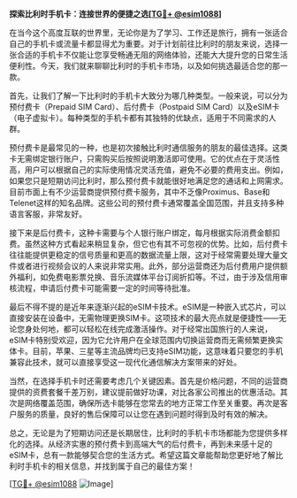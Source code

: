 **探索比利时手机卡：连接世界的便捷之选[[TG💪+ @esim1088](https://t.me/s/esim1088)]**

在当今这个高度互联的世界里，无论你是为了学习、工作还是旅行，拥有一张适合自己的手机卡或流量卡都显得尤为重要。对于计划前往比利时的朋友来说，选择一张合适的手机卡不仅能让您享受畅通无阻的网络体验，还能大大提升您的日常生活便利性。今天，我们就来聊聊比利时的手机卡市场，以及如何挑选最适合您的那一款。

首先，让我们了解一下比利时的手机卡大致分为哪几种类型。一般来说，可以分为预付费卡（Prepaid SIM Card）、后付费卡（Postpaid SIM Card）以及eSIM卡（电子虚拟卡）。每种类型的手机卡都有其独特的优缺点，适用于不同需求的人群。

预付费卡是最常见的一种，也是初次接触比利时通信服务的朋友的最佳选择。这类卡无需绑定银行账户，只需购买后按照说明激活即可使用。它的优点在于灵活性高，用户可以根据自己的实际使用情况灵活充值，避免不必要的费用支出。例如，如果您只是短期访问比利时，那么预付费卡就能很好地满足您的通话和上网需求。目前市面上有不少运营商提供预付费卡服务，其中不乏像Proximus、Base和Telenet这样的知名品牌。这些公司的预付费卡通常覆盖全国范围，并且支持多种语言客服，非常友好。

接下来是后付费卡，这种卡需要与个人银行账户绑定，每月根据实际消费金额扣费。虽然这种方式看起来稍显复杂，但它也有其不可忽视的优势。比如，后付费卡往往能提供更稳定的信号质量和更高的数据流量上限，这对于经常需要处理大量文件或者进行视频会议的人来说非常实用。此外，部分运营商还为后付费用户提供额外福利，如免费电影票兑换、音乐流媒体平台订阅折扣等。不过，由于涉及信用审核流程，申请后付费卡可能需要一定的时间等待批准。

最后不得不提的是近年来逐渐兴起的eSIM卡技术。eSIM是一种嵌入式芯片，可以直接安装在设备中，无需物理更换SIM卡。这项技术的最大亮点就是便捷性——无论您身处何地，都可以轻松在线完成激活操作。对于经常出国旅行的人来说，eSIM卡特别受欢迎，因为它允许用户在全球范围内切换运营商而无需频繁更换实体卡。目前，苹果、三星等主流品牌均已支持eSIM功能，这意味着只要您的手机兼容此技术，就可以直接享受这一现代化通信解决方案带来的好处。

当然，在选择手机卡时还需要考虑几个关键因素。首先是价格问题，不同的运营商提供的资费套餐千差万别，建议提前做好功课，对比各家公司推出的优惠活动。其次是网络覆盖范围，确保所选卡能够在您常去的地方正常工作至关重要。再次是客户服务的质量，良好的售后保障可以让您在遇到问题时得到及时有效的解决。

总之，无论是为了短期访问还是长期居住，比利时的手机卡市场都能为您提供多样化的选择。从经济实惠的预付费卡到高端大气的后付费卡，再到未来感十足的eSIM卡，总有一款能够契合您的生活方式。希望这篇文章能帮助您更好地了解比利时手机卡的相关信息，并找到属于自己的最佳方案！

[[TG💪+ @esim1088](https://t.me/s/esim1088) ![Image](https://i.postimg.cc/4NQfJmqS/Snipaste-2025-05-13-00-14-12.png)]